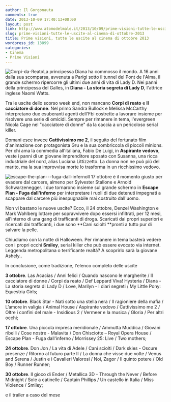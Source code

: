 ```yaml
---
author: Il Gorgonauta
comments: true
date: 2013-10-09 17:40:13+00:00
layout: post
link: http://www.atomodelmale.it/2013/10/09/prime-visioni-tutte-le-uscite-al-cinema-di-ottobre-2013/
slug: prime-visioni-tutte-le-uscite-al-cinema-di-ottobre-2013
title: Prime visioni, tutte le uscite al cinema di ottobre 2013
wordpress_id: 13899
categories:
- Cinema
- Prime Visioni
---
```


![Corpi-da-Reato](http://www.atomodelmale.it/wp-content/uploads/2013/10/Corpi-da-Reato-300x150.jpg)La principessa Diana ha commosso il mondo. A 16 anni dalla sua scomparsa, avvenuta a Parigi sotto il tunnel del Pont de l'Alma, il grande schermo ripercorre gli ultimi due anni di vita di Lady D. Nei panni della principessa del Galles, in **Diana - La storia segreta di Lady D**, l'attrice inglese Naomi Watts.

Tra le uscite dello scorso week end, non mancano **Corpi di reato** e **Il cacciatore di donne**. Nel primo Sandra Bullock e Melissa McCarthy interpretano due esuberanti agenti dell'Fbi costrette a lavorare insieme per risolvere una serie di omicidi. Sempre per rimanere in tema, l'evergreen Nicola Cage nel "cacciatore di donne" da la caccia a un pericoloso serial killer.

Domani esce invece **Cattivissimo me 2**, il seguito del fortunato film d'animazione con protagonista Gru e la sua combriccola di piccoli minions. Per chi ama la commedia all'italiana, Fabio De Luigi, in **Aspirante vedovo**, veste i panni di un giovane imprenditore sposato con Susanna, una ricca industriale del nord, alias Luciana Littizzetto. La donna non ne può più del marito, ma la sua improvvisa morte lo trasforma in un ricchissimo vedovo.



![escape-the-plan---fuga-dall-inferno](http://www.atomodelmale.it/wp-content/uploads/2013/10/escape-the-plan-fuga-dall-inferno-199x300.jpg)Il 17 ottobre è il momento giusto per evadere dal carcere, almeno per Sylvester Stallone e Arnold Schwarzenegger. I due tornarono insieme sul grande schermo in **Escape Plan - Fuga dall'inferno** per interpretare i ruoli di due detenuti impegnati a scappare dal carcere più inespugnabile mai costruito dall'uomo.

Non vi bastano le nuove uscite? Ecco, il 24 ottobre, Denzel Washington e Mark Wahlberg lottare per sopravvivere dopo essersi infiltrati, per 12 mesi, all'interno di una gang di trafficanti di droga. Scaricati dai propri superiori e ricercati dai trafficanti, i due sono **Cani sciolti **pronti a tutto pur di salvare la pelle.

Chiudiamo con la notte di Halloween. Per rimanere in tema basterà vedere con i propri occhi **Smiley**, serial killer che può essere evocato via internet. Leggenda metropolitana o terrificante realtà? A scoprirlo sarà la giovane Ashely..


In conclusione, come tradizione, l'elenco completo delle uscite


**3 ottobre**. Las Acacias / Anni felici / Quando nascono le margherite / Il cacciatore di donne / Corpi da reato / Def Leppard Viva! Hysteria / Diana - La storia segreta di Lady D / Love, Marilyn - I diari segreti / My Little Pony: Equestria Girls;

**10 ottobre**. Black Star - Nati sotto una stella nera / Il ragioniere della mafia / L’amore in valigia / Animal House / Aspirante vedovo / Cattivissimo me 2 / Oltre i confini del male - Insidious 2 / Vermeer e la musica / Gloria / Per altri occhi;

**17 ottobre**. Una piccola impresa meridionale / Ammutta Muddica / Giovani ribelli / Cose nostre - Malavita / Don Chisciotte – Royal Opera House / Escape Plan - Fuga dall'inferno / Morrissey 25: Live / Two mothers;

**24 ottobre**. Don Jon / La vita di Adele / Cani sciolti / Dark skies - Oscure presenze / Ritorno al futuro parte II / La donna che visse due volte / Venus and Serena / Justin e i Cavalieri Valorosi / Noi, Zagor / Il quinto potere / Old Boy / Runner Runner;

**30 ottobre**. Il gioco di Ender / Metallica 3D - Through the Never / Before Midnight / Sole a catinelle / Captain Phillips / Un castello in Italia / Miss Violence / Smiley;


e il trailer a caso del mese



